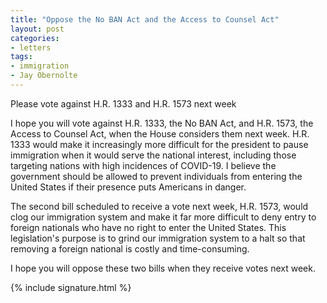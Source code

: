 ```yaml
---
title: "Oppose the No BAN Act and the Access to Counsel Act"
layout: post
categories:
- letters
tags:
- immigration
- Jay Obernolte
---
```


Please vote against H.R. 1333 and H.R. 1573 next week

I hope you will vote against H.R. 1333, the No BAN Act, and H.R. 1573, the Access to Counsel Act, when the House considers them next week. H.R. 1333 would make it increasingly more difficult for the president to pause immigration when it would serve the national interest, including those targeting nations with high incidences of COVID-19. I believe the government should be allowed to prevent individuals from entering the United States if their presence puts Americans in danger.

The second bill scheduled to receive a vote next week, H.R. 1573, would clog our immigration system and make it far more difficult to deny entry to foreign nationals who have no right to enter the United States. This legislation's purpose is to grind our immigration system to a halt so that removing a foreign national is costly and time-consuming.

I hope you will oppose these two bills when they receive votes next week.

{% include signature.html %}

